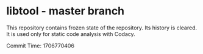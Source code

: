 # libtool - master branch

This repository contains frozen state of the repository.
Its history is cleared. It is used only for static code
analysis with Codacy.

Commit Time: 1706770406